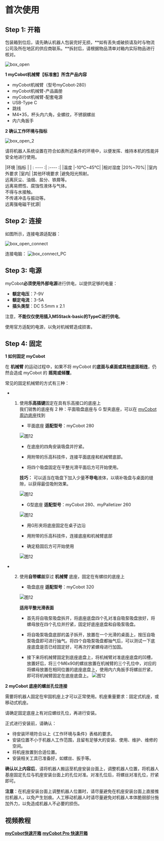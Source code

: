 # 首次使用

## Step 1: 开箱

包装箱到位后，请先确认机器人包装完好无损，**如有丢失或破损请及时与物流公司及所在地区的供应商联系。**拆封后，请根据物品清单对箱内实际物品进行核对。

![box_open](../resourse/4-BasicApplication/4.3/box_open.jpg)

**1 myCobot机械臂【标准套】所含产品内容**

+ myCobot机械臂（型号myCobot-280）
+ myCobot机械臂-产品画册
+ myCobot机械臂-配套电源
+ USB-Type C
+ 跳线
+ M4*35，杯头内六角，全螺纹，不锈钢螺丝
+ 内六角扳手

**2 确认工作环境与指标**

![box_open_2](../resourse/4-BasicApplication/4.3/box_open_2.JPG)

请将机器人系统设置在符合如表所述条件的环境中，以便发挥、维持本机的性能并安全地进行使用。

|环境   |指标  |
| : ---- :| :----  :|
|温度	|-10℃~45℃|
|相对湿度	|20%~70%|
|室内外要求	|室内|
|其他环境要求	|避免阳光照射。<br>远离灰尘、油烟、盐分、铁屑等。<br>远离易燃性、腐蚀性液体与气体。<br>不得与水接触。<br>不传递冲击与振动等。<br>远离强电磁干扰源|

## Step 2: 连接

如图所示，连接电源适配器：

![box_open_connect](../resourse/4-BasicApplication/4.3/box_open_connect.JPG)

连接电脑：
![box_connect_PC](../resourse/4-BasicApplication/4.3/box_connect_PC.jpg)

## Step 3: 电源

myCobot**必须使用外部电源**进行供电，以提供足够的电量：
- **额定电压**：7-9V
- **额定电流**：3-5A
- **插头类型**：DC 5.5mm x 2.1

注意，**不能仅仅使用插入M5Stack-basic的TypeC进行供电**。

使用官方适配的电源，以免对机械臂造成损害。

## Step 4: 固定

**1 如何固定 myCobot**

在 **机械臂** 的运动过程中，如果不将 myCobot 的**底面与桌面或其他底面相连**，仍然会造成 myCobot 的 **摇晃或倾覆**。

常见的固定机械臂的方式有三种：

- 1) 使用**乐高插键**固定在具有乐高接口的底座上<br>
     我们销售的底座有 2 种：平面吸盘底座与 G 型夹底座，可以在 [myCobot 周边底座](https://docs.elephantrobotics.com/docs/acc-cn/2-serialproduct/2.7-accessories/2.7.1%20pedestal/2.7.1.1-fsta.html)找到
     
     - 平面底座
       **适配型号**：myCobot 280
     
     ![图12](../resourse/4-BasicApplication/4.3/stand_f_1.jpg)
     
       - 在底座的四角安装吸盘并拧紧。
     
       - 用附带的乐高科技件，连接平面底座和机械臂底部。
     
       - 将四个吸盘固定在平整光滑平面后方可开始使用。
     
       **技巧：** 可以适当在吸盘下加入少量**不导电**液体，以填补吸盘与桌面的缝隙，以获得最佳吸附效果。
     
       ![图12](../resourse/4-BasicApplication/4.3/stand_f_2.jpg)       
     
     - G型底座
       **适配型号**：myCobot 280、myPalletizer 260
       
     
     ![图12](../resourse/4-BasicApplication/4.3/图12.jpg)
     
       - 用G形夹将底座固定在桌子边沿
     
       - 用附带的乐高科技件，连接底座和机械臂底部
     
       - 确定稳固后方可开始使用
     
      ![图12](../resourse/4-BasicApplication/4.3/图13.jpg)
  
- 2) 使用**自带螺丝**穿过 **机械臂** 底座，固定在有螺纹的底座上<br>
     - 吸盘底座
     **适配型号**：myCobot 320
     
     ![图12](../resourse/4-BasicApplication/4.3/图片3.jpg)
     
     **适用平整光滑表面** <br>
     
       - 首先将自吸泵吸盘拆开，将底座底盘四个孔对准自吸泵吸盘放好，将螺母放在四个孔位并拧紧，固定好底座底盘和自吸泵吸盘。
     
       - 将自吸泵吸盘底部的盖子拆开，放置在一个光滑的桌面上，按压自吸泵吸盘即可进行抽气。将四个自吸泵吸盘都抽气后，可以测试一下底座底盘是否已经固定好，可再次拧紧螺母进行加固。
     
       - 接下来将机械臂固定到底座底盘上，将机械臂对准底座底盘的凹槽，放置好后，将三个M6x90的螺丝放置在机械臂的三个孔位中，对应的将螺母放置在相同位置的底座底盘上，使用内六角扳手将螺丝拧紧，即可将机械臂固定在底座底盘上。
         ![图12](../resourse/4-BasicApplication/4.3/图片4.jpg)



**2 myCobot 底座的螺丝孔位连接**

需要将机器人固定在牢固机座上才可以正常使用。机座重量要求：固定式机座，或移动式机座。

请确定固定底座上有对应螺纹孔位，再进行安装。

正式进行安装前，请确认：

- 待安装环境符合以上《工作环境与条件》表格的要求。
- 安装位置不小于机器人工作范围，且留有足够大的安装、使用、维护、维修的空间。
- 将机座放置到合适位置。
- 安装相关工具已准备好，如螺丝、扳手等。

**确认以上内容后**，请将机器人搬运至机座安装台面上，调整机器人位置，将机器人基座固定孔位与机座安装台面上的孔位对准。对准孔位后，将螺丝对准孔位，拧紧即可。

**注意**：在机座安装台面上调整机器人位置时，请尽量避免在机座安装台面上直接推拉机器人，以免产生划痕。人工移动机器人时请尽量避免对机器人本体脆弱部分施加外力，以免造成机器人不必要的损伤。

## 视频教程
[**myCobot快速开箱**](https://www.bilibili.com/video/BV1To4y1f71P/)
[**myCobot Pro 快速开箱**](https://www.bilibili.com/video/BV1bL411p7dY/)



